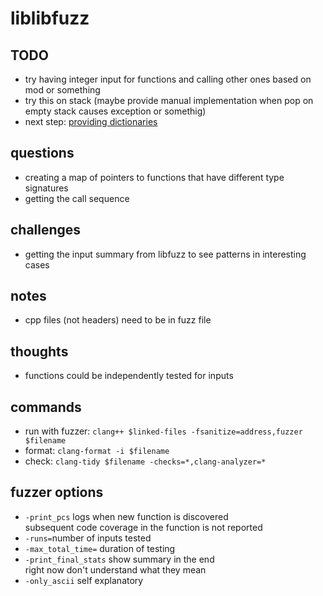 # liblibfuzz

## TODO
- try having integer input for functions and calling other ones based on mod or something
- try this on stack (maybe provide manual implementation when pop on empty stack causes exception or somethig)
- next step: [providing dictionaries](https://chromium.googlesource.com/chromium/src/+/master/testing/libfuzzer/efficient_fuzzer.md)

## questions
- creating a map of pointers to functions that have different type signatures
- getting the call sequence 

## challenges
- getting the input summary from libfuzz to see patterns in interesting cases

## notes
- cpp files (not headers) need to be in fuzz file

## thoughts
- functions could be independently tested for inputs


## commands
- run with fuzzer: `clang++ $linked-files -fsanitize=address,fuzzer $filename`
- format: `clang-format -i $filename`
- check: `clang-tidy $filename -checks=*,clang-analyzer=*`

## fuzzer options
- `-print_pcs` logs when new function is discovered
<br>subsequent code coverage in the function is not reported
- `-runs=`number of inputs tested
- `-max_total_time=` duration of testing
- `-print_final_stats` show summary in the end
<br> right now don't understand what they mean
- `-only_ascii` self explanatory